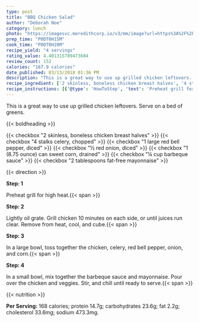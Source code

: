 ```yaml
---
type: post
title: "BBQ Chicken Salad"
author: "Deborah Noe"
category: lunch
photo: "https://imagesvc.meredithcorp.io/v3/mm/image?url=https%3A%2F%2Fimages.media-allrecipes.com%2Fuserphotos%2F72677.jpg"
prep_time: "P0DT0H15M"
cook_time: "P0DT0H20M"
recipe_yield: "4 servings"
rating_value: 4.401315789473684
review_count: 152
calories: "167.9 calories"
date_published: 03/13/2018 01:36 PM
description: "This is a great way to use up grilled chicken leftovers. Serve on a bed of greens."
recipe_ingredient: ['2 skinless, boneless chicken breast halves', '4 stalks celery, chopped', '1 large red bell pepper, diced', '½ red onion, diced', '1 (8.75 ounce) can sweet corn, drained', '¼ cup barbeque sauce', '2 tablespoons fat-free mayonnaise']
recipe_instructions: [{'@type': 'HowToStep', 'text': 'Preheat grill for high heat.\n'}, {'@type': 'HowToStep', 'text': 'Lightly oil grate. Grill chicken 10 minutes on each side, or until juices run clear. Remove from heat, cool, and cube.\n'}, {'@type': 'HowToStep', 'text': 'In a large bowl, toss together the chicken, celery, red bell pepper, onion, and corn.\n'}, {'@type': 'HowToStep', 'text': 'In a small bowl, mix together the barbeque sauce and mayonnaise. Pour over the chicken and veggies. Stir, and chill until ready to serve.\n'}]
---
```


This is a great way to use up grilled chicken leftovers. Serve on a bed of greens. 

{{< boldheading >}}

{{< checkbox "2  skinless, boneless chicken breast halves" >}}
{{< checkbox "4 stalks celery, chopped" >}}
{{< checkbox "1 large red bell pepper, diced" >}}
{{< checkbox "½  red onion, diced" >}}
{{< checkbox "1 (8.75 ounce) can sweet corn, drained" >}}
{{< checkbox "¼ cup barbeque sauce" >}}
{{< checkbox "2 tablespoons fat-free mayonnaise" >}}


{{< direction >}}

**Step: 1**

Preheat grill for high heat.{{< span >}}

**Step: 2**

Lightly oil grate. Grill chicken 10 minutes on each side, or until juices run clear. Remove from heat, cool, and cube.{{< span >}}

**Step: 3**

In a large bowl, toss together the chicken, celery, red bell pepper, onion, and corn.{{< span >}}

**Step: 4**

In a small bowl, mix together the barbeque sauce and mayonnaise. Pour over the chicken and veggies. Stir, and chill until ready to serve.{{< span >}}

{{< nutrition >}}

**Per Serving:** 168 calories; protein 14.7g; carbohydrates 23.6g; fat 2.2g; cholesterol 33.6mg; sodium 473.3mg.
